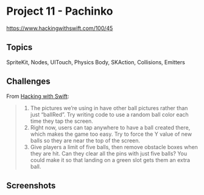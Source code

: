 # Project 11 - Pachinko

https://www.hackingwithswift.com/100/45

## Topics

SpriteKit, Nodes, UITouch, Physics Body, SKAction, Collisions, Emitters

## Challenges

From [Hacking with Swift](https://www.hackingwithswift.com/read/11/8/wrap-up):
>1. The pictures we’re using in have other ball pictures rather than just “ballRed”. Try writing code to use a random ball color each time they tap the screen.
>2. Right now, users can tap anywhere to have a ball created there, which makes the game too easy. Try to force the Y value of new balls so they are near the top of the screen.
>3. Give players a limit of five balls, then remove obstacle boxes when they are hit. Can they clear all the pins with just five balls? You could make it so that landing on a green slot gets them an extra ball.

## Screenshots

